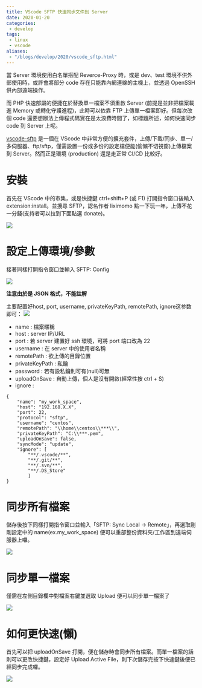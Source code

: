 ```yaml
---
title: VScode SFTP 快速同步文件到 Server
date: 2020-01-20
categories:
 - develop
tags:
 - linux
 - vscode
aliases:
 - "/blogs/develop/2020/vscode_sftp.html"
---
```


當 Server 環境使用白名單搭配 Reverce-Proxy 時，或是 dev、test 環境不供外部使用時，或許會將部分 code 存在只能靠內網連線的主機上，並透過 OpenSSH 供內部遠端操作。

而 PHP 快速部屬的便捷在於替換單一檔案不須重啟 Server (前提是並非把檔案載進 Memory 或轉化守護進程)，此時可以依靠 FTP 上傳單一檔案即好。但每次改個 code 還要想辦法上傳程式碼實在是太浪費時間了，如標題所述，如何快速同步 code 到 Server 上呢。

[vscode-sftp](https://github.com/liximomo/vscode-sftp) 是一個在 VScode 中非常方便的擴充套件，上傳/下載/同步、單一/多伺服器、ftp/sftp，僅需設置一份或多份的設定檔便能(偷懶不切視窗)上傳檔案到 Server。然而正是環境 (production) 還是走正常 CI/CD 比較好。

# 安裝

首先在 VScode 中的市集，或是快捷鍵 ctrl+shift+P (或 F1) 打開指令窗口後輸入 extension:install。並搜尋 SFTP，認名作者 liximomo 點一下玩一年，上傳不花一分錢(支持者可以拉到下面點選 donate)。

![](https://i.imgur.com/p0YZBxa.png)

# 設定上傳環境/參數

接著同樣打開指令窗口並輸入 SFTP: Config

![](https://i.imgur.com/ozI524w.png)

**注意由於是 JSON 格式，不能註解**

主要配置好host, port, username, privateKeyPath, remotePath, ignore这参数即可：
![](https://i.imgur.com/m03U2cm.png)

* name : 檔案暱稱
* host : server IP/URL
* port : 若 server 建置好 ssh 環境，可將 port 端口改為 22
* username : 在 server 中的使用者名稱
* remotePath : 欲上傳的目錄位置
* privateKeyPath : 私鑰
* password : 若有設私鑰則可有(null)可無
* uploadOnSave : 自動上傳，個人是沒有開啟(經常性按 ctrl + S)
* ignore : 

``` 
{
    "name": "my_work_space",
    "host": "192.168.X.X",
    "port": 22,
    "protocol": "sftp",
    "username": "centos",
    "remotePath": "\\home\\centos\\***\\",
    "privateKeyPath": "C:\\***.pem", 
    "uploadOnSave": false,
    "syncMode": "update",
    "ignore": [
        "**/.vscode/**",
        "**/.git/**",
        "**/.svn/**",
        "**/.DS_Store"
        ]
}
```

# 同步所有檔案

儲存後按下同樣打開指令窗口並輸入「SFTP: Sync Local -> Remote」，再選取剛剛設定中的 name(ex.my_work_space) 便可以重部整份資料夾/工作區到遠端伺服器上囉。

![](https://i.imgur.com/OuLh788.png)

# 同步單一檔案

僅需在左側目錄欄中對檔案右鍵並選取 Upload 便可以同步單一檔案了

![](https://i.imgur.com/JMKKSpL.png)

# 如何更快速(懶)

首先可以把 uploadOnSave 打開，便在儲存時會同步所有檔案。而單一檔案的話則可以更改快捷鍵，設定好 Upload Active File，則下次儲存完按下快速鍵後便已經同步完成囉。

![](https://i.imgur.com/keYG6oe.png)
